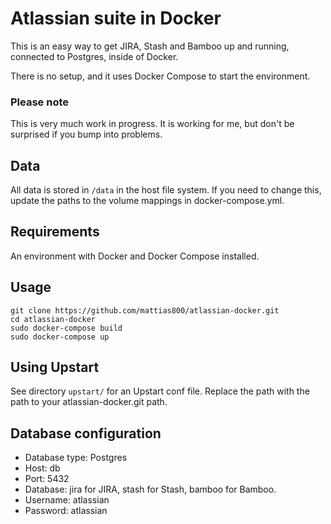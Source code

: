 # Atlassian suite in Docker

This is an easy way to get JIRA, Stash and Bamboo up and running, connected to Postgres, inside of Docker.

There is no setup, and it uses Docker Compose to start the environment.

### Please note

This is very much work in progress.
It is working for me, but don't be surprised if you bump into problems.

## Data

All data is stored in `/data` in the host file system.
If you need to change this, update the paths to the volume mappings in docker-compose.yml.

## Requirements

An environment with Docker and Docker Compose installed.

## Usage

```
git clone https://github.com/mattias800/atlassian-docker.git
cd atlassian-docker
sudo docker-compose build
sudo docker-compose up
```

## Using Upstart

See directory `upstart/` for an Upstart conf file.
Replace the path with the path to your atlassian-docker.git path.
 
## Database configuration

* Database type: Postgres
* Host: db
* Port: 5432
* Database: jira for JIRA, stash for Stash, bamboo for Bamboo.
* Username: atlassian
* Password: atlassian
